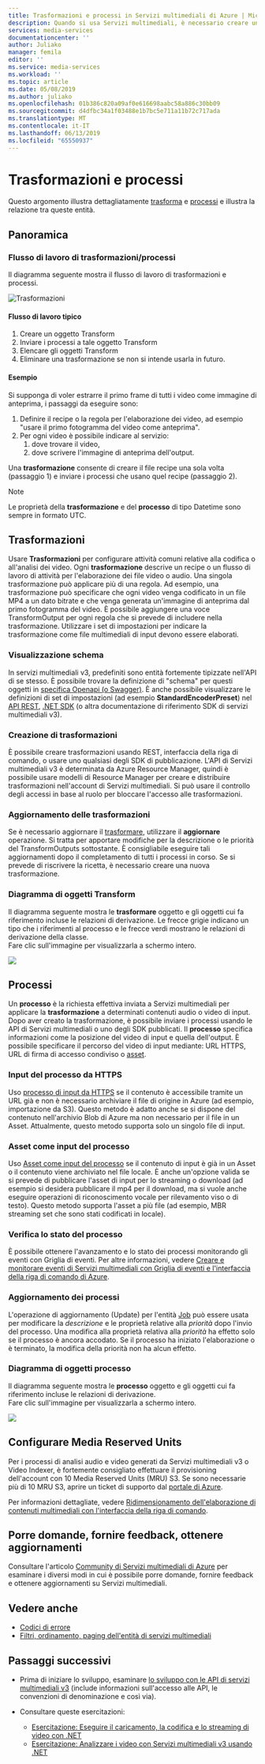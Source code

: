 ```yaml
---
title: Trasformazioni e processi in Servizi multimediali di Azure | Microsoft Docs
description: Quando si usa Servizi multimediali, è necessario creare un oggetto Transform per descrivere le regole o le specifiche per l'elaborazione dei video. Questo articolo offre una panoramica dell'oggetto Transform e del relativo utilizzo.
services: media-services
documentationcenter: ''
author: Juliako
manager: femila
editor: ''
ms.service: media-services
ms.workload: ''
ms.topic: article
ms.date: 05/08/2019
ms.author: juliako
ms.openlocfilehash: 01b386c820a09af0e616698aabc58a886c30bb09
ms.sourcegitcommit: d4dfbc34a1f03488e1b7bc5e711a11b72c717ada
ms.translationtype: MT
ms.contentlocale: it-IT
ms.lasthandoff: 06/13/2019
ms.locfileid: "65550937"
---
```

# <a name="transforms-and-jobs"></a>Trasformazioni e processi

Questo argomento illustra dettagliatamente [trasforma](https://docs.microsoft.com/rest/api/media/transforms) e [processi](https://docs.microsoft.com/rest/api/media/jobs) e illustra la relazione tra queste entità. 

## <a name="overview"></a>Panoramica 

### <a name="transformsjobs-workflow"></a>Flusso di lavoro di trasformazioni/processi

Il diagramma seguente mostra il flusso di lavoro di trasformazioni e processi.

![Trasformazioni](./media/encoding/transforms-jobs.png)

#### <a name="typical-workflow"></a>Flusso di lavoro tipico

1. Creare un oggetto Transform 
2. Inviare i processi a tale oggetto Transform 
3. Elencare gli oggetti Transform 
4. Eliminare una trasformazione se non si intende usarla in futuro. 

#### <a name="example"></a>Esempio

Si supponga di voler estrarre il primo frame di tutti i video come immagine di anteprima, i passaggi da eseguire sono: 

1. Definire il recipe o la regola per l'elaborazione dei video, ad esempio "usare il primo fotogramma del video come anteprima". 
2. Per ogni video è possibile indicare al servizio: 
    1. dove trovare il video,  
    2. dove scrivere l'immagine di anteprima dell'output. 

Una **trasformazione** consente di creare il file recipe una sola volta (passaggio 1) e inviare i processi che usano quel recipe (passaggio 2).

> [!NOTE]
> Le proprietà della **trasformazione** e del **processo** di tipo Datetime sono sempre in formato UTC.

## <a name="transforms"></a>Trasformazioni

Usare **Trasformazioni** per configurare attività comuni relative alla codifica o all'analisi dei video. Ogni **trasformazione** descrive un recipe o un flusso di lavoro di attività per l'elaborazione dei file video o audio. Una singola trasformazione può applicare più di una regola. Ad esempio, una trasformazione può specificare che ogni video venga codificato in un file MP4 a un dato bitrate e che venga generata un'immagine di anteprima dal primo fotogramma del video. È possibile aggiungere una voce TransformOutput per ogni regola che si prevede di includere nella trasformazione. Utilizzare i set di impostazioni per indicare la trasformazione come file multimediali di input devono essere elaborati.

### <a name="viewing-schema"></a>Visualizzazione schema

In servizi multimediali v3, predefiniti sono entità fortemente tipizzate nell'API di se stesso. È possibile trovare la definizione di "schema" per questi oggetti in [specifica Openapi (o Swagger)](https://github.com/Azure/azure-rest-api-specs/tree/master/specification/mediaservices/resource-manager/Microsoft.Media/stable/2018-07-01). È anche possibile visualizzare le definizioni di set di impostazioni (ad esempio **StandardEncoderPreset**) nel [API REST](https://docs.microsoft.com/rest/api/media/transforms/createorupdate#standardencoderpreset), [.NET SDK](https://docs.microsoft.com/dotnet/api/microsoft.azure.management.media.models.standardencoderpreset?view=azure-dotnet) (o altra documentazione di riferimento SDK di servizi multimediali v3).

### <a name="creating-transforms"></a>Creazione di trasformazioni

È possibile creare trasformazioni usando REST, interfaccia della riga di comando, o usare uno qualsiasi degli SDK di pubblicazione. L'API di Servizi multimediali v3 è determinata da Azure Resource Manager, quindi è possibile usare modelli di Resource Manager per creare e distribuire trasformazioni nell'account di Servizi multimediali. Si può usare il controllo degli accessi in base al ruolo per bloccare l'accesso alle trasformazioni.

### <a name="updating-transforms"></a>Aggiornamento delle trasformazioni

Se è necessario aggiornare il [trasformare](https://docs.microsoft.com/rest/api/media/transforms), utilizzare il **aggiornare** operazione. Si tratta per apportare modifiche per la descrizione o le priorità del TransformOutputs sottostante. È consigliabile eseguire tali aggiornamenti dopo il completamento di tutti i processi in corso. Se si prevede di riscrivere la ricetta, è necessario creare una nuova trasformazione.

### <a name="transform-object-diagram"></a>Diagramma di oggetti Transform

Il diagramma seguente mostra le **trasformare** oggetto e gli oggetti cui fa riferimento incluse le relazioni di derivazione. Le frecce grigie indicano un tipo che i riferimenti al processo e le frecce verdi mostrano le relazioni di derivazione della classe.<br/>Fare clic sull'immagine per visualizzarla a schermo intero.  

<a href="./media/api-diagrams/transform-large.png" target="_blank"><img src="./media/api-diagrams/transform-small.png"></a> 

## <a name="jobs"></a>Processi

Un **processo** è la richiesta effettiva inviata a Servizi multimediali per applicare la **trasformazione** a determinati contenuti audio o video di input. Dopo aver creato la trasformazione, è possibile inviare i processi usando le API di Servizi multimediali o uno degli SDK pubblicati. Il **processo** specifica informazioni come la posizione del video di input e quella dell'output. È possibile specificare il percorso del video di input mediante: URL HTTPS, URL di firma di accesso condiviso o [asset](https://docs.microsoft.com/rest/api/media/assets).  

### <a name="job-input-from-https"></a>Input del processo da HTTPS

Uso [processo di input da HTTPS](job-input-from-http-how-to.md) se il contenuto è accessibile tramite un URL già e non è necessario archiviare il file di origine in Azure (ad esempio, importazione da S3). Questo metodo è adatto anche se si dispone del contenuto nell'archivio Blob di Azure ma non necessario per il file in un Asset. Attualmente, questo metodo supporta solo un singolo file di input.

### <a name="asset-as-job-input"></a>Asset come input del processo

Uso [Asset come input del processo](job-input-from-local-file-how-to.md) se il contenuto di input è già in un Asset o il contenuto viene archiviato nel file locale. È anche un'opzione valida se si prevede di pubblicare l'asset di input per lo streaming o download (ad esempio si desidera pubblicare il mp4 per il download, ma si vuole anche eseguire operazioni di riconoscimento vocale per rilevamento viso o di testo). Questo metodo supporta l'asset a più file (ad esempio, MBR streaming set che sono stati codificati in locale).

### <a name="checking-job-progress"></a>Verifica lo stato del processo

È possibile ottenere l'avanzamento e lo stato dei processi monitorando gli eventi con Griglia di eventi. Per altre informazioni, vedere [Creare e monitorare eventi di Servizi multimediali con Griglia di eventi e l'interfaccia della riga di comando di Azure](job-state-events-cli-how-to.md).

### <a name="updating-jobs"></a>Aggiornamento dei processi

L'operazione di aggiornamento (Update) per l'entità [Job](https://docs.microsoft.com/rest/api/media/jobs) può essere usata per modificare la *descrizione* e le proprietà relative alla *priorità* dopo l'invio del processo. Una modifica alla proprietà relativa alla *priorità* ha effetto solo se il processo è ancora accodato. Se il processo ha iniziato l'elaborazione o è terminato, la modifica della priorità non ha alcun effetto.

### <a name="job-object-diagram"></a>Diagramma di oggetti processo

Il diagramma seguente mostra le **processo** oggetto e gli oggetti cui fa riferimento incluse le relazioni di derivazione.<br/>Fare clic sull'immagine per visualizzarla a schermo intero.  

<a href="./media/api-diagrams/job-large.png" target="_blank"><img src="./media/api-diagrams/job-small.png"></a> 

## <a name="configure-media-reserved-units"></a>Configurare Media Reserved Units

Per i processi di analisi audio e video generati da Servizi multimediali v3 o Video Indexer, è fortemente consigliato effettuare il provisioning dell'account con 10 Media Reserved Units (MRU) S3. Se sono necessarie più di 10 MRU S3, aprire un ticket di supporto dal [portale di Azure](https://portal.azure.com/).

Per informazioni dettagliate, vedere [Ridimensionamento dell'elaborazione di contenuti multimediali con l'interfaccia della riga di comando](media-reserved-units-cli-how-to.md).

## <a name="ask-questions-give-feedback-get-updates"></a>Porre domande, fornire feedback, ottenere aggiornamenti

Consultare l'articolo [Community di Servizi multimediali di Azure](media-services-community.md) per esaminare i diversi modi in cui è possibile porre domande, fornire feedback e ottenere aggiornamenti su Servizi multimediali.

## <a name="see-also"></a>Vedere anche

* [Codici di errore](https://docs.microsoft.com/rest/api/media/jobs/get#joberrorcode)
* [Filtri, ordinamento, paging dell'entità di servizi multimediali](entities-overview.md)

## <a name="next-steps"></a>Passaggi successivi

- Prima di iniziare lo sviluppo, esaminare [lo sviluppo con le API di servizi multimediali v3](media-services-apis-overview.md) (include informazioni sull'accesso alle API, le convenzioni di denominazione e così via).
- Consultare queste esercitazioni:

    - [Esercitazione: Eseguire il caricamento, la codifica e lo streaming di video con .NET](stream-files-tutorial-with-api.md)
    - [Esercitazione: Analizzare i video con Servizi multimediali v3 usando .NET](analyze-videos-tutorial-with-api.md)

